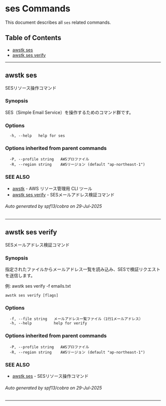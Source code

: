 # ses Commands

This document describes all `ses` related commands.

## Table of Contents

- [awstk ses](#awstk-ses)
- [awstk ses verify](#awstk-ses-verify)

---

## awstk ses

SESリソース操作コマンド

### Synopsis

SES（Simple Email Service）を操作するためのコマンド群です。

### Options

```
  -h, --help   help for ses
```

### Options inherited from parent commands

```
  -P, --profile string   AWSプロファイル
  -R, --region string    AWSリージョン (default "ap-northeast-1")
```

### SEE ALSO

* [awstk](README.md)	 - AWS リソース管理用 CLI ツール
* [awstk ses verify](ses.md#awstk-ses-verify)	 - SESメールアドレス検証コマンド

###### Auto generated by spf13/cobra on 29-Jul-2025

---

## awstk ses verify

SESメールアドレス検証コマンド

### Synopsis

指定されたファイルからメールアドレス一覧を読み込み、SESで検証リクエストを送信します。

例:
  awstk ses verify -f emails.txt

```
awstk ses verify [flags]
```

### Options

```
  -f, --file string   メールアドレス一覧ファイル（1行1メールアドレス）
  -h, --help          help for verify
```

### Options inherited from parent commands

```
  -P, --profile string   AWSプロファイル
  -R, --region string    AWSリージョン (default "ap-northeast-1")
```

### SEE ALSO

* [awstk ses](ses.md)	 - SESリソース操作コマンド

###### Auto generated by spf13/cobra on 29-Jul-2025

---

